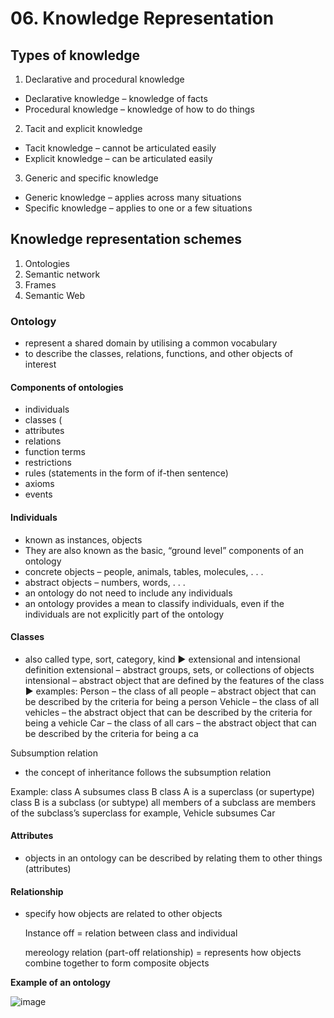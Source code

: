 # 06. Knowledge Representation

## Types of knowledge
1. Declarative and procedural knowledge
- Declarative knowledge – knowledge of facts
- Procedural knowledge – knowledge of how to do things

2. Tacit and explicit knowledge
- Tacit knowledge – cannot be articulated easily
- Explicit knowledge – can be articulated easily

3. Generic and specific knowledge
- Generic knowledge – applies across many situations
- Specific knowledge – applies to one or a few situations

## Knowledge representation schemes
1. Ontologies
2. Semantic network
3. Frames
4. Semantic Web

### Ontology
- represent a shared domain by utilising a common vocabulary
- to describe the classes, relations, functions, and other objects of interest

#### Components of ontologies
- individuals
- classes (
- attributes
- relations
- function terms
- restrictions
- rules (statements in the form of if-then sentence)
- axioms
- events

#### Individuals
- known as instances, objects
- They are also known as the basic, “ground level” components of an ontology
- concrete objects – people, animals, tables, molecules, . . .
- abstract objects – numbers, words, . . .
- an ontology do not need to include any individuals
- an ontology provides a mean to classify individuals, even if the individuals are not explicitly part of the ontology


#### Classes
- also called type, sort, category, kind
▶ extensional and intensional definition
extensional – abstract groups, sets, or collections of objects
intensional – abstract object that are defined by the features of the class
▶ examples:
Person – the class of all people
– abstract object that can be described by the criteria for being a person
Vehicle – the class of all vehicles
– the abstract object that can be described by the criteria for being a
vehicle
Car – the class of all cars
– the abstract object that can be described by the criteria for being a ca

Subsumption relation
- the concept of inheritance follows the subsumption relation

Example:
class A subsumes class B
class A is a superclass (or supertype)
class B is a subclass (or subtype)
all members of a subclass are members of the subclass’s superclass
for example, Vehicle subsumes Car

#### Attributes
- objects in an ontology can be described by relating them to other things (attributes)

#### Relationship
- specify how objects are related to other objects

  Instance off = relation between class and individual

  mereology relation (part-off relationship) = represents how objects combine together to form composite objects

**Example of an ontology**

![image](https://github.com/user-attachments/assets/90c43ec8-988e-4ccd-b6ac-4199550598c5)
